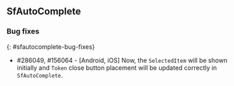 ## SfAutoComplete

### Bug fixes
{: #sfautocomplete-bug-fixes}

* \#286049, \#156064 - [Android, iOS] Now, the `SelectedItem` will be shown initially and `Token` close button placement will be updated correctly in `SfAutoComplete`.